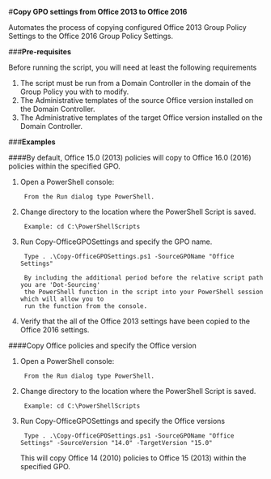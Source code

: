 #**Copy GPO settings from Office 2013 to Office 2016**

Automates the process of copying configured Office 2013 Group Policy Settings to the Office 2016 Group Policy Settings. 

###**Pre-requisites**

Before running the script, you will need at least the following requirements

1. The script must be run from a Domain Controller in the domain of the Group Policy you with to modify.
2. The Administrative templates of the source Office version installed on the Domain Controller.
2. The Administrative templates of the target Office version installed on the Domain Controller.

###**Examples**

####By default, Office 15.0 (2013) policies will copy to Office 16.0 (2016) policies within the specified GPO.

1. Open a PowerShell console:

		From the Run dialog type PowerShell.
	
2. Change directory to the location where the PowerShell Script is saved.

		Example: cd C:\PowerShellScripts
	
3. Run Copy-OfficeGPOSettings and specify the GPO name.

		Type . .\Copy-OfficeGPOSettings.ps1 -SourceGPOName "Office Settings"

		By including the additional period before the relative script path you are 'Dot-Sourcing' 
		the PowerShell function in the script into your PowerShell session which will allow you to 
		run the function from the console.

4. Verify that the all of the Office 2013 settings have been copied to the Office 2016 settings.

####Copy Office policies and specify the Office version

1. Open a PowerShell console:

		From the Run dialog type PowerShell.
	
2. Change directory to the location where the PowerShell Script is saved.

		Example: cd C:\PowerShellScripts

3. Run Copy-OfficeGPOSettings and specify the Office versions

		Type . .\Copy-OfficeGPOSettings.ps1 -SourceGPOName "Office Settings" -SourceVersion "14.0" -TargetVersion "15.0"
   This will copy Office 14 (2010) policies to Office 15 (2013) within the specified GPO.

	
